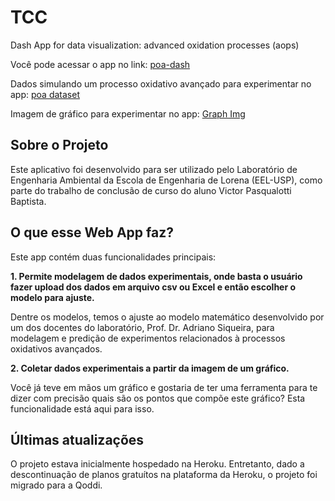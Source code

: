 # TCC
Dash App for data visualization: advanced oxidation processes (aops)

Você pode acessar o app no link: [poa-dash](http://adwqmrpysl.us17.qoddiapp.com/)

Dados simulando um processo oxidativo avançado para experimentar no app: [poa dataset](https://drive.google.com/file/d/1TNvByQbr3EWx-eO1x30G1KC6OQ8AY4uD/view?usp=share_link)

Imagem de gráfico para experimentar no app: [Graph Img](https://drive.google.com/file/d/1bR_bK9fjbh7aw10hWYawtYDxapdBhgCj/view?usp=share_link)

## Sobre o Projeto
Este aplicativo foi desenvolvido para ser utilizado pelo Laboratório de Engenharia Ambiental da Escola de Engenharia de Lorena (EEL-USP), como parte do trabalho de conclusão de curso do aluno Victor Pasqualotti Baptista.

## O que esse Web App faz?
Este app contém duas funcionalidades principais:

  **1. Permite modelagem de dados experimentais, onde basta o usuário fazer upload dos dados em arquivo csv ou Excel e então escolher o modelo para ajuste.**
  
  Dentre os modelos, temos o ajuste ao modelo matemático desenvolvido por um dos docentes do laboratório, Prof. Dr. Adriano Siqueira, para modelagem e predição de experimentos relacionados à processos oxidativos avançados.
  
  **2. Coletar dados experimentais a partir da imagem de um gráfico.**
  
  Você já teve em mãos um gráfico e gostaria de ter uma ferramenta para te dizer com precisão quais são os pontos que compõe este gráfico? Esta funcionalidade está aqui para isso.
  
## Últimas atualizações
O projeto estava inicialmente hospedado na Heroku. Entretanto, dado a descontinuação de planos gratuítos na plataforma da Heroku, o projeto foi migrado para a Qoddi.
